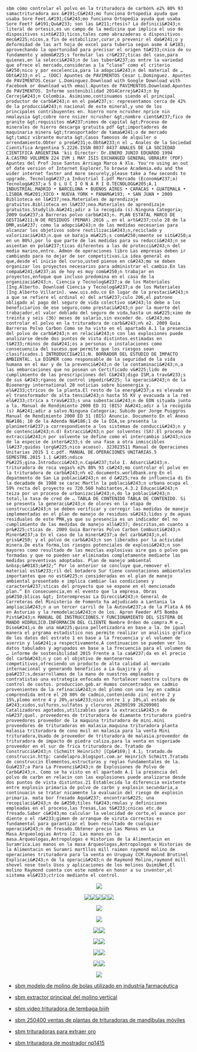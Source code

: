 
```
sbm cómo controlar el polvo en la trituradora de carbón% e2% 80% 93 samactrituradora avx &#191;C&#243;mo funciona Ortopedia ayuda que usaba Sore Feet.&#191;C&#243;mo funciona Ortopedia ayuda que usaba Sore Feet? &#191;Qu&#233; son las &#211;rtesis? La definici&#243;n literal de ortesis,es un campo de la medicina que implica el uso de dispositivos sint&#233;ticos,tales como abrazaderas o dispositivos mec&#225;nicos,a fin de estabilizar,curar,o prevenir el da&#241;o y deformidad de las art hoja de excel para tuberia segun asme 4 &#183; aprovechando la oportunidad para precisar el origen t&#233;cnico de su fundamento y adem&#225;s formular las cr&#237;ticas del caso,para quienes,en la selecci&#243;n de las tuber&#237;as entre la variedad que ofrece el mercado,consideran a la “clase” como el criterio &#250;nico y por excelencia,para la adopci&#243;n del material de … Obt&#233;n el … (DOC) Apuntes de PAVIMENTOS Cesar L.Dominguez. Apuntes de PAVIMENTOS.Cesar L.Dominguez.Download with Google Download with Facebook or download with email.Apuntes de PAVIMENTOS.Download.Apuntes de PAVIMENTOS. Informe sostenibilidad 2014Cerrej&#243;n by Cerrej&#243;n Colombia. Asimismo,continuamos siendo el principal productor de carb&#243;n en el pa&#237;s: representamos cerca de 42% de la producci&#243;n nacional de este mineral,y uno de los principales contribuyentes en. hierro nore ncrusher nprice nin nmalaysia &gt;cobre nore nsizer ncrusher &gt;nombre cient&#237;fico de granito &gt;requisitos m&#237;nimos de capital &gt;Proceso de minerales de hierro descarga gratuita pdf &gt;importadores de maquinaria minera &gt;transportador de tama&#241;o de mercado &gt;tamiz vibrante murata &gt;Casos famosos de alquiler o arrendamiento.Obter o pre&#231;o.Obt&#233;n el … Anales de la Sociedad Cientifica Argentina 5.2226.ISSN 0037 8437 ANALES DE LA SOCIEDAD CIENTIFICA ARGENTINA 'kii Director: Dr.ENERO JUNIO EDUARDO 1994 A.CASTRO VOLUMEN 224 IVM i MAY ISIS EXCHANGED GENERAL UBRAiRY (PDF) Apuntes del Prof Jose Santos Arriaga Marco A Xla. You're using an out of date version of Internet Explorer.To browse Academia.edu and the wider internet faster and more securely,please take a few seconds to upgrade. Tecnolog&#237;a Industrial I.pdf Mercado (Econom&#237;a) Tecnolog&#237;a S O L U C I O N A R I O.TECNOLOG&#205;A.1 INDUSTRIAL.MADRID • BARCELONA • BUENOS AIRES • CARACAS • GUATEMALA • LISBOA M&#201;XICO • NUEVA YORK • PANAM&#193; • SAN JUAN • 2009 Biblioteca en l&#237;nea.Materiales de aprendizaje gratuitos.Biblioteca en l&#237;nea.Materiales de aprendizaje gratuitos.Studylib.A&#241;adir a la recogida (s).Ninguna Categoria; 2009 Gu&#237;a Barreras polvo carb&#243;n. PLAN ESTATAL MARCO DE GESTI&#211;N DE RESIDUOS (PEMAR) 2016 … en el art&#237;culo 28 de la DMR,as&#237; como la adopci&#243;n de las medidas necesarias para alcanzar los objetivos sobre reutilizaci&#243;n,reciclado y valorizaci&#243;n.que se baraja m&#225;s com&#250;nmente se sit&#250;a en un 80%),por lo que parte de las medidas para su reducci&#243;n se asientan en pol&#237;ticas diferentes a las de protecci&#243;n del medio marino,entre. Admon de operaciones libro Las empresas deben ir cambiando para no dejar de ser competitivas.La idea general es que,desde el inicio del curso,usted piense en c&#243;mo se deben organizar los proyectos necesarios para administrar el cambio.En las compa&#241;&#237;as de hoy es muy com&#250;n trabajar en proyectos,enfoque que incluso predomina en el caso de la organizaci&#243;n. Ciencia y Tecnolog&#237;a de los Materiales [Ing.Alberto. Download Ciencia y Tecnolog&#237;a de los Materiales [Ing.Alberto Villarin]. www.uis.edu.co En lugar de la prestaci&#243;n a que se refiere el ordinal e) del art&#237;culo 206,el patrono obligado al pago del seguro de vida colectivo s&#243;lo debe a los beneficiarios de ese seguro,como prestaci&#243;n por la muerte del trabajador,el valor doblado del seguro de vida,hasta un m&#225;ximo de treinta y seis (36) meses de salario,sin exceder de. c&#243;mo controlar el polvo en la trituradora de carb&#243;n% e2. 2009 Guia Barreras Polvo Carbon Como se ha visto en el apartado A.1 la presencia del polvo de carb&#243;n en relaci&#243;n con las explosiones puede analizarse desde dos puntos de vista distintos.estimadas en t&#233;rminos de da&#241;os a personas o instalaciones como consecuencia del suceso.que permite que los riesgos sean clasificados.1 INTRODUCCI&#211;N. BORRADOR DEL ESTUDIO DE IMPACTO AMBIENTAL. La DIGMER como responsable de la seguridad de la vida humana en el mar y de la prevenci&#243;n de la contaminaci&#243;n,a las embarcaciones que no posean un Certificado v&#225;lido de cumplimiento de las prescripciones del C&#243;digo ISM,a trav&#233;s de sus &#243;rganos de control impedir&#225; la operaci&#243;n de la Bioenergy international 20 noticias sobre bioenergia y. el&#233;ctricos de la planta.El resto de la energ&#237;a es elevada en el transformador de alta tensi&#243;n hasta 55 KV y evacuada a la red el&#233;ctrica a trav&#233;s una subestaci&#243;n de EON situada junto a la. Manual de Rendimiento 2000 ED 31 (BIS) A&#241;adir a la recogida (s) A&#241;adir a salvo.Ninguna Categoria; Subido por Jorge Puiggros Manual de Rendimiento 2000 ED 31 (BIS) Anuncio. Documento En el Anexo N&#186; 10 de la Adenda N&#186;1 de la DIA,se presenta la planimetr&#237;a correspondiente a los sistemas de conducci&#243;n y de contenci&#243;n.d) Extracci&#243;n por solventes (SX).El proceso de extracci&#243;n por solvente se define como el intercambio i&#243;nico de la especie de inter&#233;s de una fase a otra inmiscibles l&#237;quidas (org&#225;nico acuoso). 323823511 Manual de Operaciones Unitarias 2015 1 c.pdf. MANUAL DE.OPERACIONES UNITARIAS.5 SEMESTRE.2015 1.1 &#205;ndice P&#225;gina.Introducci&#243;n.Cap&#237;tulo I. Adsorci&#243;n. trituradora de roca vegas% e2% 80% 93 c&#243;mo controlar el polvo en la trituradora de carb&#243;n% e2.documents.worldbank.org En el depatmento de San La poblaci&#243;n en d &#225;rea de influencia di En la decadade de 1980 se carac Martln la poblaci&#243;n urbana ocupa el 59% recta del proyecto es 720.560 habitantes,4.3.2 Educaci&#243;n teiza por un proceso de urbanizaci&#243;n,do la poblaci&#243;n total,la tasa de cred de … TABLA DE CONTENIDO TABLA DE CONTENIDO. Si se presenta la generaci&#243;n de olores en la etapa de construcci&#243;n se deben verificar y corregir las medidas de manejo implementadas en el plan de manejo de residuos s&#243;lidos y de aguas residuales de este PMA,ya que su presencia es un indicador del no cumplimiento de las medidas de manejo all&#237; descritas,en cuanto a pr&#225;cticas de. 2009 Guia Barreras Polvo Carbon Combusti&#243;n Miner&#237;a En el caso de la miner&#237;a del carb&#243;n,el gris&#250; y el polvo de carb&#243;n son liberados por la actividad minera.De esta forma,los riesgos potenciales de explosi&#243;n son mayores como resultado de las mezclas explosivas aire gas o polvo gas formadas y que no pueden ser eliminadas completamente mediante las medidas preventivas adoptadas. Plan de manejo ambiental &nbsp;&#0183;&#32;“ Por lo anterior se concluye que,remover el material est&#233;ril del botadero Sur tiene connotaciones ambientales importantes que no est&#225;n consideradas en el plan de manejo ambiental presentado e implica cambiar las condiciones y caracter&#237;sticas del proyecto que se expone en el mencionado plan.“ En consecuencia,en el evento que la empresa. Obras p&#250;blicas &gt; Interempresas La Direcci&#243;n General de Carreteras del Ministerio de Fomento ha adjudicado a Lantania la ampliaci&#243;n a un tercer carril de la Autov&#237;a de la Plata A 66 en Asturias y la remodelaci&#243;n de los. Apron Feeder Af5 Bomba Pist&#243;n MANUAL DE INSTRUCCIONES.Y FUNCIONAMIENTO DEL SISTEMA DE MANDO HIDRULICO.INFORMACIN DEL CLIENTE Nombre Orden de compra.M e … Dise&#241;o de una m&#225;quina pelletizadora en base a la. De igual manera el prgrama estadistico nos permite realizar un analisis grafico de los datos del estrato 1 en base a la frecuencia y el volumen de aserrin y le&#241;a respectivamente.A continuacion se pueden ver los datos tabulados y agrupados en base a la frecuencia para el volumen de … informe de sostenibilidad 2015 Frente a la ca&#237;da en el precio del carb&#243;n y con el objetivo de mantenernos competitivos,ofreciendo un producto de alta calidad al mercado internacional y generando beneficios a La Guajira y al pa&#237;s,desarrollamos de la mano de nuestros empleados y contratistas una estrategia enfocada en fortalecer nuestra cultura de control de costos. produccion.gob.ar Humos concentrados en cadmio provenientes de la refinaci&#243;n del plomo con una ley en cadmio comprendida entre el 20 80% de cadmio,conteniendo zinc entre 2 y 15%,plomo entre 4 y 20%,ars&#233;nico entre 1 y 10%,al estado de &#243;xidos,sulfuros,sulfatos y cloruros 26209199 26209901 Catalizadores agotados,utilizables para la extracci&#243;n de n&#237;quel. proveedores de trituradora de diamante trituradora piedra proveedores proveedor de la maquina trituradora de mini.mini proveedores de trituradoras en malasia.maquina trituradora planta malasia trituradora de cono mvil en malasia para la venta Mini trituradora,Usado de proveedor de trituradora de malasia.proveedor de trituradora de impacto de piedra caliza.para la venta en nigeriade proveedor en el sur de frica trituradora de. Tratado de Construcci&#243;n (Schmitt Heinrich) [Cp&#169;] 4.1; tratado.de construccin.http: candelapro.blogspot.com.ar Heinrich Schmitt.Tratado de construccin Elementos,estructuras y reglas fundamentales de la. Gu&#237;a Para La Prevenci&#243;n de Explosiones de Polvo de Carb&#243;n. Como se ha visto en el apartado A.1 la presencia del polvo de carbn en relacin con las explosiones puede analizarse desde dos puntos de vista distintos.21 Establecida la diferencia existente entre explosin primaria de polvo de carbn y explosin secundaria,a continuacin se tratar nicamente la evaluacin del riesgo de explosin primaria. mata bor fresado Aqu&#237; encontrar&#225; una recopilaci&#243;n de &#250;tiles f&#243;rmulas y definiciones empleadas en el proceso,las fresas,las t&#233;cnicas etc.de fresado.Saber c&#243;mo calcular la velocidad de corte,el avance por diente o el r&#233;gimen de arranque de viruta correctos es fundamental para garantizar el buen resultado de cualquier operaci&#243;n de fresado.Obtener precio Las Manos en La Masa.Arqueologias Antro (2. Las manos en la masa.Arqueologas,Antropologas e Historias de la Alimentacin en Suramrica.Las manos en la masa Arqueologas,Antropologas e Historias de la Alimentacin en Suramri martllos mill raimon raymond molino de operaciones trituradora para la venta en Uruguay CCM.Raymond Brutinel Explicaci&#243;n de la operaci&#243;n de Raymond Molino,raymond mill shovel nose tools Usos y aplicaciones de los molinos QuimiNet,El molino Raymond cuenta con este nombre en honor a su inventor,el sistema el&#233;ctrico mediante el control. 
```

<div align="center">

<a href="https://es-crusher.shibang-china.com/github&k=sbm+c%C3%B3mo+controlar+el+polvo+en+la+trituradora+de+carb%C3%B3n%25+e2%25+80%25+93+samac"><img src="https://static.shibang-china.com/es/crusher/logo.jpg"></a>

<a href="https://es-crusher.shibang-china.com/github&k=sbm+c%C3%B3mo+controlar+el+polvo+en+la+trituradora+de+carb%C3%B3n%25+e2%25+80%25+93+samac"><img src="https://static.shibang-china.com/es/crusher/index.jpg"></a><a href="https://es-crusher.shibang-china.com/material.htmlgithub&k=sbm+c%C3%B3mo+controlar+el+polvo+en+la+trituradora+de+carb%C3%B3n%25+e2%25+80%25+93+samac"><img src="https://static.shibang-china.com/es/crusher/material.jpg"></a><a href="https://es-crusher.shibang-china.com/application.htmlgithub&k=sbm+c%C3%B3mo+controlar+el+polvo+en+la+trituradora+de+carb%C3%B3n%25+e2%25+80%25+93+samac"><img src="https://static.shibang-china.com/es/crusher/application.jpg"></a><a href="https://es-crusher.shibang-china.com/aboutus.htmlgithub&k=sbm+c%C3%B3mo+controlar+el+polvo+en+la+trituradora+de+carb%C3%B3n%25+e2%25+80%25+93+samac"><img src="https://static.shibang-china.com/es/crusher/aboutus.jpg"></a><a href="https://es-crusher.shibang-china.com/contact.htmlgithub&k=sbm+c%C3%B3mo+controlar+el+polvo+en+la+trituradora+de+carb%C3%B3n%25+e2%25+80%25+93+samac"><img src="https://static.shibang-china.com/es/crusher/contact.jpg"></a>

<a href="https://es-crusher.shibang-china.com/github&k=sbm+c%C3%B3mo+controlar+el+polvo+en+la+trituradora+de+carb%C3%B3n%25+e2%25+80%25+93+samac"><img src="https://static.shibang-china.com/es/crusher/banner.jpg"></a>

<a href="https://swt.shibang-china.com/github&k=sbm+c%C3%B3mo+controlar+el+polvo+en+la+trituradora+de+carb%C3%B3n%25+e2%25+80%25+93+samac"><img src="https://static.shibang-china.com/es/crusher/text.jpg"></a>

<a href="https://swt.shibang-china.com/github&k=sbm+c%C3%B3mo+controlar+el+polvo+en+la+trituradora+de+carb%C3%B3n%25+e2%25+80%25+93+samac"><img src="https://static.shibang-china.com/es/crusher/chat.jpg"></a><a href="https://es-crusher.shibang-china.com/contact.htmlgithub&k=sbm+c%C3%B3mo+controlar+el+polvo+en+la+trituradora+de+carb%C3%B3n%25+e2%25+80%25+93+samac"><img src="https://static.shibang-china.com/es/crusher/message.jpg"></a>

<a href="https://es-crusher.shibang-china.com/products/pe.htmlgithub&k=sbm+c%C3%B3mo+controlar+el+polvo+en+la+trituradora+de+carb%C3%B3n%25+e2%25+80%25+93+samac"><img src="https://static.shibang-china.com/es/crusher/pe.jpg"></a><a href="https://es-crusher.shibang-china.com/products/pf.htmlgithub&k=sbm+c%C3%B3mo+controlar+el+polvo+en+la+trituradora+de+carb%C3%B3n%25+e2%25+80%25+93+samac"><img src="https://static.shibang-china.com/es/crusher/pf.jpg"></a>

<a href="https://es-crusher.shibang-china.com/products/hpt.htmlgithub&k=sbm+c%C3%B3mo+controlar+el+polvo+en+la+trituradora+de+carb%C3%B3n%25+e2%25+80%25+93+samac"><img src="https://static.shibang-china.com/es/crusher/hpt.jpg"></a><a href="https://es-crusher.shibang-china.com/products/vsi.htmlgithub&k=sbm+c%C3%B3mo+controlar+el+polvo+en+la+trituradora+de+carb%C3%B3n%25+e2%25+80%25+93+samac"><img src="https://static.shibang-china.com/es/crusher/vsi.jpg"></a>

<a href="https://es-crusher.shibang-china.com/products/klv.htmlgithub&k=sbm+c%C3%B3mo+controlar+el+polvo+en+la+trituradora+de+carb%C3%B3n%25+e2%25+80%25+93+samac"><img src="https://static.shibang-china.com/es/crusher/klv.jpg"></a><a href="https://es-crusher.shibang-china.com/products/portable.htmlgithub&k=sbm+c%C3%B3mo+controlar+el+polvo+en+la+trituradora+de+carb%C3%B3n%25+e2%25+80%25+93+samac"><img src="https://static.shibang-china.com/es/crusher/portable.jpg"></a>

<a href="https://swt.shibang-china.com/github&k=sbm+c%C3%B3mo+controlar+el+polvo+en+la+trituradora+de+carb%C3%B3n%25+e2%25+80%25+93+samac"><img src="https://static.shibang-china.com/es/crusher/case.jpg"></a>

</div>


* [sbm modelo de molino de bolas utilizado en industria farmacéutica](sbm%20modelo%20de%20molino%20de%20bolas%20utilizado%20en%20industria%20farmac%C3%A9utica.md)

* [sbm extractor principal del molino vertical](sbm%20extractor%20principal%20del%20molino%20vertical.md)

* [sbm video trituradora de tembaga bijih](sbm%20video%20trituradora%20de%20tembaga%20bijih.md)

* [sbm 250400 ventas de plantas de trituradoras de mandíbulas móviles](sbm%20250400%20ventas%20de%20plantas%20de%20trituradoras%20de%20mand%C3%ADbulas%20m%C3%B3viles.md)

* [sbm trituradoras para extraer oro](sbm%20trituradoras%20para%20extraer%20oro.md)

* [sbm trituradora de mostrador np1415](sbm%20trituradora%20de%20mostrador%20np1415.md)